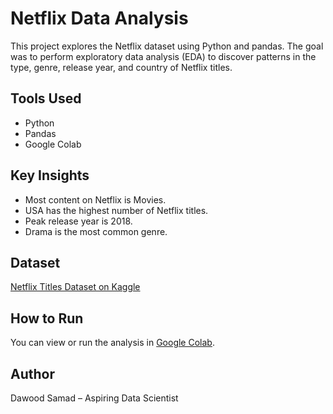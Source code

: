# Netflix Data Analysis
This project explores the Netflix dataset using Python and pandas. The goal was to perform exploratory data analysis (EDA) to discover patterns in the type, genre, release year, and country of Netflix titles.

## Tools Used
- Python
- Pandas
- Google Colab

## Key Insights
- Most content on Netflix is Movies.
- USA has the highest number of Netflix titles.
- Peak release year is 2018.
- Drama is the most common genre.

## Dataset
[Netflix Titles Dataset on Kaggle](https://www.kaggle.com/datasets/shivamb/netflix-shows)

## How to Run
You can view or run the analysis in [Google Colab](https://colab.research.google.com/drive/1Hmc_sydeR7vUlvMKXLvkof9FI1J_Tajq?usp=drive_link).

## Author
Dawood Samad – Aspiring Data Scientist
